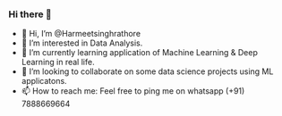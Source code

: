 ### Hi there 👋

- 👋 Hi, I’m @Harmeetsinghrathore
- 👀 I’m interested in Data Analysis.
- 🌱 I’m currently learning application of Machine Learning & Deep Learning in real life. 
- 💞️ I’m looking to collaborate on some data science projects using ML applicatons.
- 📫 How to reach me: Feel free to ping me on whatsapp (+91) 7888669664
